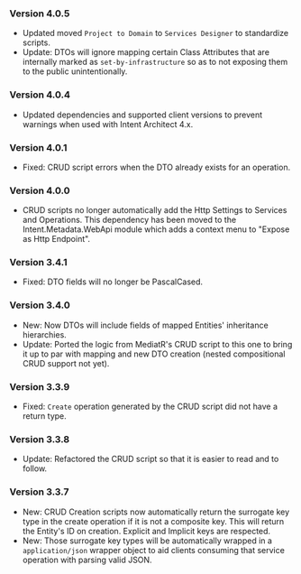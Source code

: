 ### Version 4.0.5

- Updated moved `Project to Domain` to `Services Designer` to standardize scripts.
- Update: DTOs will ignore mapping certain Class Attributes that are internally marked as `set-by-infrastructure` so as to not exposing them to the public unintentionally.

### Version 4.0.4

- Updated dependencies and supported client versions to prevent warnings when used with Intent Architect 4.x.

### Version 4.0.1

- Fixed: CRUD script errors when the DTO already exists for an operation.

### Version 4.0.0

- CRUD scripts no longer automatically add the Http Settings to Services and Operations. This dependency has been moved to the Intent.Metadata.WebApi module which adds a context menu to "Expose as Http Endpoint".

### Version 3.4.1

- Fixed: DTO fields will no longer be PascalCased.

### Version 3.4.0

- New: Now DTOs will include fields of mapped Entities' inheritance hierarchies.
- Update: Ported the logic from MediatR's CRUD script to this one to bring it up to par with mapping and new DTO creation (nested compositional CRUD support not yet).

### Version 3.3.9

- Fixed: `Create` operation generated by the CRUD script did not have a return type.

### Version 3.3.8

- Update: Refactored the CRUD script so that it is easier to read and to follow.

### Version 3.3.7

- New: CRUD Creation scripts now automatically return the surrogate key type in the create operation if it is not a composite key. This will return the Entity's ID on creation. Explicit and Implicit keys are respected.
- New: Those surrogate key types will be automatically wrapped in a `application/json` wrapper object to aid clients consuming that service operation with parsing valid JSON.
